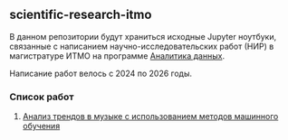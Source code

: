 ## scientific-research-itmo

В данном репозитории будут храниться исходные Jupyter ноутбуки, 
связанные с написанием научно-исследовательских работ (НИР) в магистратуре ИТМО
на программе [Аналитика данных](https://abit.itmo.ru/program/master/data_analytics).

Написание работ велось с 2024 по 2026 годы.

### Список работ

1. [Анализ трендов в музыке с использованием методов машинного обучения](./music-trends-analysis.ipynb)
